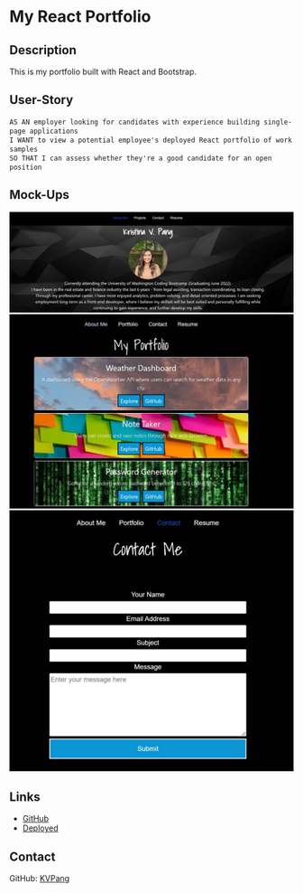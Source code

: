 # My React Portfolio 

## Description
This is my portfolio built with React and Bootstrap.

## User-Story
```
AS AN employer looking for candidates with experience building single-page applications
I WANT to view a potential employee's deployed React portfolio of work samples
SO THAT I can assess whether they're a good candidate for an open position
```

## Mock-Ups
![image](./src/assets/images/screenshot(1).JPG)
![image](./src/assets/images/screenshot(2).JPG)
![image](./src/assets/images/screenshot(3).JPG)

## Links 
- [GitHub](https://github.com/KVPang/react-portfolio)
- [Deployed]()

## Contact
GitHub: [KVPang](https://github.com/KVPang)
